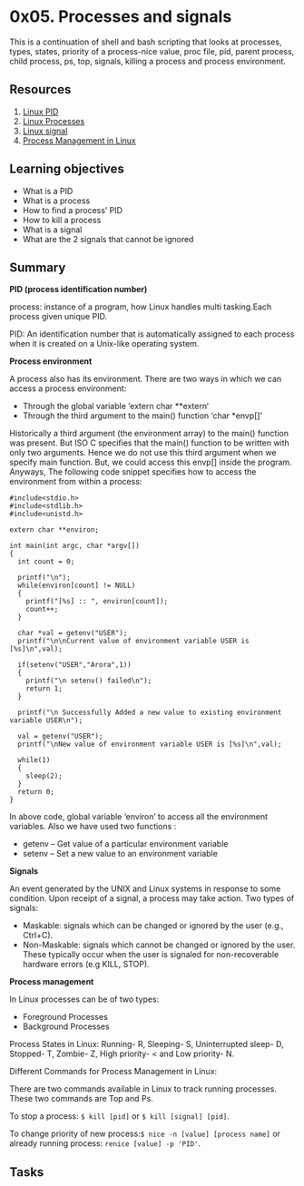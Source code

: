 # 0x05. Processes and signals
This is a continuation of shell and bash scripting that looks at processes, types, states, priority of a process-nice value, proc file, pid, parent process, child process, ps, top, signals, killing a process and process environment.

## Resources
1. [Linux PID](https://www.linfo.org/pid.html)
2. [Linux Processes](https://www.thegeekstuff.com/2012/03/linux-processes-environment/)
3. [Linux signal](https://www.educative.io/answers/what-are-linux-signals)
4. [Process Management in Linux](https://www.digitalocean.com/community/tutorials/process-management-in-linux)

## Learning objectives

- What is a PID
- What is a process
- How to find a process’ PID
- How to kill a process
- What is a signal
- What are the 2 signals that cannot be ignored

## Summary
**PID (process identification number)**

process: instance of a program, how Linux handles multi tasking.Each process given unique PID.

PID: An identification number that is automatically assigned to each process when it is created on a Unix-like operating system.

**Process environment**

A process also has its environment. There are two ways in which we can access a process environment:
- Through the global variable ‘extern char **extern‘
- Through the third argument to the main() function ‘char *envp[]’

Historically a third argument (the environment array) to the main() function was present. But ISO C specifies that the main() function to be written with only two arguments. Hence we do not use this third argument when we specify main function. But, we could access this envp[] inside the program. Anyways, The following code snippet specifies how to access the environment from within a process:
```
#include<stdio.h>
#include<stdlib.h>
#include<unistd.h>

extern char **environ;

int main(int argc, char *argv[])
{
  int count = 0;

  printf("\n");
  while(environ[count] != NULL)
  {
    printf("[%s] :: ", environ[count]);
    count++;
  }

  char *val = getenv("USER");
  printf("\n\nCurrent value of environment variable USER is [%s]\n",val);

  if(setenv("USER","Arora",1))
  {
    printf("\n setenv() failed\n");
    return 1;
  }

  printf("\n Successfully Added a new value to existing environment variable USER\n");

  val = getenv("USER");
  printf("\nNew value of environment variable USER is [%s]\n",val);

  while(1)
  {
    sleep(2);
  }
  return 0;
}
```
In above code, global variable ‘environ’ to access all the environment variables. Also we have used two functions :

- getenv – Get value of a particular environment variable
- setenv – Set a new value to an environment variable

**Signals**

An event generated by the UNIX and Linux systems in response to some condition. Upon receipt of a signal, a process may take action. Two types of signals:

- Maskable: signals which can be changed or ignored by the user (e.g., Ctrl+C).
- Non-Maskable: signals which cannot be changed or ignored by the user. These typically occur when the user is signaled for non-recoverable hardware errors (e.g KILL, STOP).

**Process management**

In Linux processes can be of two types:
- Foreground Processes
- Background Processes

Process States in Linux: Running- R, Sleeping- S, Uninterrupted sleep- D, Stopped- T, Zombie- Z, High priority- < and Low priority- N.

Different Commands for Process Management in Linux:

There are two commands available in Linux to track running processes. These two commands are Top and Ps.

To stop a process: ```$ kill [pid]``` or ```$ kill [signal] [pid]```.

To change priority of new process:```$ nice -n [value] [process name]``` or already running process: ```renice [value] -p 'PID'```.

## Tasks
